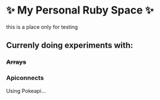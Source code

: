 #  ✨ My Personal Ruby Space ✨
this is a place only for testing
## Currenly doing experiments with:
### ~~Arrays~~
### Apiconnects
Using Pokeapi...